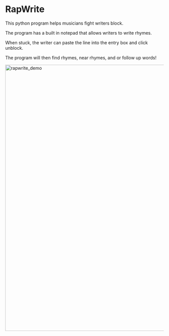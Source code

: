 # RapWrite
This python program helps musicians fight writers block.

The program has a built in notepad that allows writers to write rhymes.

When stuck, the writer can paste the line into the entry box and click unblock.

The program will then find rhymes, near rhymes, and or follow up words!

<img width="848" alt="rapwrite_demo" src="https://user-images.githubusercontent.com/101076110/196103630-c8654ee1-9f30-4996-85f6-6147755bfc69.png">
